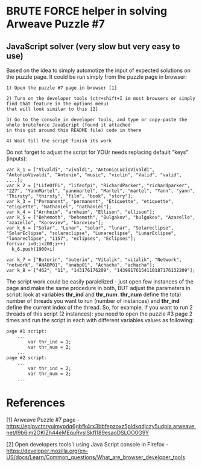 # BRUTE FORCE helper in solving Arweave Puzzle #7

## JavaScript solver (very slow but very easy to use)

Based on the idea to simply automotize the input of expected solutions on the puzzle page. It could be run simply from the puzzle page in browser:
```
1) Open the puzzle #7 page in browser [1]

2) Turn on the developer tools (ctr+shift+I im most browsers or simply find that feature in the options menu) 
that will look similar to this [2]

3) Go to the console in developer tools, and type or copy-paste the whole bruteforce JavaScript (found it attached
in this git around this README file) code in there

4) Wait till the script finish its work
```

Do not forget to adjust the script for YOUr needs replacing default "keys" (inputs):

```
var k_1 = ["Vivaldi", "vivaldi", "AntonioLucioVivaldi", "AntonioVivaldi", "Antonio", "music", "violin", "Valid", "valid", ....];
var k_2 = ["LifeOfPi", "lifeofpi", "RichardParker", "richardparker", "227", "YannMartel", "yannmartel", "Martel", "martel", "Yann", "yann", "Thirsty", "thirsty", "film", "book", "story"];
var k_3 = ["Permanent", "permanent", "Etiquette", "etiquette", "etiquette", "Nathaniel", "nathaniel"];
var k_4 = ["Arnheim", "arnheim", "Ellison", "ellison"];
var k_5 = ["Behemoth", "behemoth", "Bulgakov", "bulgakov", "Azazello", "azazello", "Koroviev", "koroviev"];
var k_6 = ["Solar", "Lunar", "solar", "lunar", "Solareclipse", "SolarEclipse", "solareclipse", "Lunareclipse", "LunarEclipse", "lunareclipse", "1157", "eclipses", "Eclipses"];
for(var i=0;i<200;i++)
  k_6.push(1900+i)
  
var k_7 = ["Buterin", "buterin", "Vitalik", "vitalik", "Network", "network", "ANABP01", "anabp01", "Achacha", "achacha"];
var k_8 = ["462", "11", "143176176209", "14399176154110187176132209"];
```

The script work could be easily paralelized - just open few instances of the page and make the same procedure in both, BUT adjust the parameters in script: look at variables **thr_ind** and **thr_num**.
**thr_num** define the total number of threads you want to run (number of instances) and **thr_ind** define the current index of the thread. So, for example, if you want to run 2 threads of this script (2 instances): you need to open the puzzle #3 page 2 times and run the script in each with different variables values as following:
```
page #1 script:
    ...
        var thr_ind = 1;
        var thr_num = 2;   
    ...
page #2 script:
    ...
        var thr_ind = 2;
        var thr_num = 2;   
    ...
```

# References
[1] Arweave Puzzle #7 page - https://eplpvctnryuimypdq6gbfk4rx3bbfepzoxz5pldkqdjczy5udpla.arweave.net/I9b6im2OKIZh44eMEquRvsISkfl189esaoDSLOO0G9Y

[2] Open developers tools \ using Java Script console in Firefox - https://developer.mozilla.org/en-US/docs/Learn/Common_questions/What_are_browser_developer_tools
